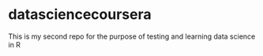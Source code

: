 # datasciencecoursera
This is my second repo for the purpose of testing and learning data science in R
